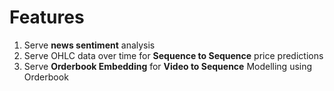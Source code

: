 # Features

1) Serve **news sentiment** analysis
2) Serve OHLC data over time for **Sequence to Sequence** price predictions
3) Serve **Orderbook Embedding** for **Video to Sequence** Modelling using Orderbook
